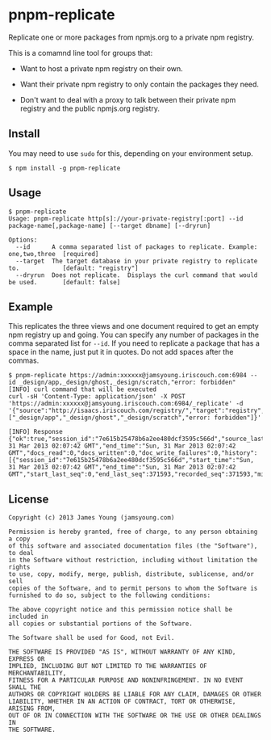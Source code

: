 # pnpm-replicate
Replicate one or more packages from npmjs.org to a private npm registry.

This is a comamnd line tool for groups that:

- Want to host a private npm registry on their own.

- Want their private npm registry to only contain the packages they need.

- Don't want to deal with a proxy to talk between their private npm registry
  and the public npmjs.org registry.


## Install
You may need to use `sudo` for this, depending on your environment setup.

    $ npm install -g pnpm-replicate


## Usage

    $ pnpm-replicate 
    Usage: pnpm-replicate http[s]://your-private-registry[:port] --id package-name[,package-name] [--target dbname] [--dryrun]

    Options:
      --id      A comma separated list of packages to replicate. Example: one,two,three  [required]
      --target  The target database in your private registry to replicate to.            [default: "registry"]
      --dryrun  Does not replicate.  Displays the curl command that would be used.       [default: false]


## Example
This replicates the three views and one document required to get an empty npm
registry up and going.  You can specify any number of packages in the comma
separated list for `--id`.  If you need to replicate a package that has a space
in the name, just put it in quotes.  Do not add spaces after the commas.

    $ pnpm-replicate https://admin:xxxxxx@jamsyoung.iriscouch.com:6984 --id _design/app,_design/ghost,_design/scratch,"error: forbidden"
    [INFO] curl command that will be executed
    curl -sH 'Content-Type: application/json' -X POST 'https://admin:xxxxxx@jamsyoung.iriscouch.com:6984/_replicate' -d '{"source":"http://isaacs.iriscouch.com/registry/","target":"registry","create_target":true,"doc_ids":["_design/app","_design/ghost","_design/scratch","error: forbidden"]}'

    [INFO] Response
    {"ok":true,"session_id":"7e615b25478b6a2ee480dcf3595c566d","source_last_seq":371593,"replication_id_version":2,"start_time":"Sun, 31 Mar 2013 02:07:42 GMT","end_time":"Sun, 31 Mar 2013 02:07:42 GMT","docs_read":0,"docs_written":0,"doc_write_failures":0,"history":[{"session_id":"7e615b25478b6a2ee480dcf3595c566d","start_time":"Sun, 31 Mar 2013 02:07:42 GMT","end_time":"Sun, 31 Mar 2013 02:07:42 GMT","start_last_seq":0,"end_last_seq":371593,"recorded_seq":371593,"missing_checked":4,"missing_found":0,"docs_read":0,"docs_written":0,"doc_write_failures":0}]}


## License

    Copyright (c) 2013 James Young (jamsyoung.com)

    Permission is hereby granted, free of charge, to any person obtaining a copy
    of this software and associated documentation files (the "Software"), to deal
    in the Software without restriction, including without limitation the rights
    to use, copy, modify, merge, publish, distribute, sublicense, and/or sell
    copies of the Software, and to permit persons to whom the Software is
    furnished to do so, subject to the following conditions:

    The above copyright notice and this permission notice shall be included in
    all copies or substantial portions of the Software.

    The Software shall be used for Good, not Evil.

    THE SOFTWARE IS PROVIDED "AS IS", WITHOUT WARRANTY OF ANY KIND, EXPRESS OR
    IMPLIED, INCLUDING BUT NOT LIMITED TO THE WARRANTIES OF MERCHANTABILITY,
    FITNESS FOR A PARTICULAR PURPOSE AND NONINFRINGEMENT. IN NO EVENT SHALL THE
    AUTHORS OR COPYRIGHT HOLDERS BE LIABLE FOR ANY CLAIM, DAMAGES OR OTHER
    LIABILITY, WHETHER IN AN ACTION OF CONTRACT, TORT OR OTHERWISE, ARISING FROM,
    OUT OF OR IN CONNECTION WITH THE SOFTWARE OR THE USE OR OTHER DEALINGS IN
    THE SOFTWARE.
